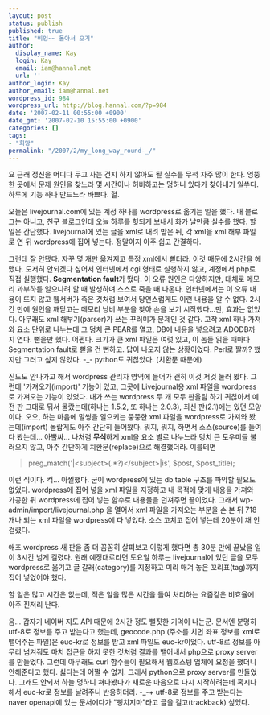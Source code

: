 ```yaml
---
layout: post
status: publish
published: true
title: "비잉~~ 돌아서 오기"
author:
  display_name: Kay
  login: Kay
  email: iam@hannal.net
  url: ''
author_login: Kay
author_email: iam@hannal.net
wordpress_id: 984
wordpress_url: http://blog.hannal.com/?p=984
date: '2007-02-11 00:55:00 +0900'
date_gmt: '2007-02-10 15:55:00 +0900'
categories: []
tags:
- "희망"
permalink: "/2007/2/my_long_way_round-_/"
---
```

<p>요 근래  정신을 어디다 두고 사는 건지 하지 않아도 될 실수를 무척 자주 많이 한다. 엉뚱한 곳에서 문제 원인을 찾느라 몇 시간이나 허비하고는 멍하니 있다가 찾아내기 일쑤다. 하루에 기능 하나 만드느라 바쁘다. 헐.</p>
<p>오늘은 livejournal.com에 있는 계정 하나를 wordpress로 옮기는 일을 했다. 내 블로그는 아니고, 친구 블로그인데 오늘 하루를 헛되게 보내서 화가 날만큼 실수를 했다. 할 일은 간단했다. livejournal에 있는 글을 xml로 내려 받은 뒤, 각 xml을 xml 해부 파일로 연 뒤 wordpress에 집어 넣는다. 정말이지 아주 쉽고 간결하다.</p>
<p>그런데 잘 안됐다. 자꾸 몇 개만 옮겨지고 특정 xml에서 뻗더라. 이것 때문에 2시간을 헤맸다. 도저히 안되겠다 싶어서 인터넷에서 cgi 형태로 실행하지 않고, 계정에서 php로 직접 실행했다. <strong>Segmentation fault</strong>가 떴다. 이 오류 원인은 다양하지만, 대체로 메모리 과부하를 일으나려 할 때 발생하며 스스로 죽을 때 나온다. 인터넷에서는 이 오류 내용이 뜨지 않고 웹서버가 죽은 것처럼 보여서 당연스럽게도 이런 내용을 알 수 없다. 2시간 만에 원인을 깨닫고는 메모리 낭비 부분을 찾아 손을 보기 시작했다...만, 효과는 없었다. 아무래도 xml 해부기(parser)가 쓰는 꾸러미가 문제인 것 같다. 고작 xml 하나 가져와 요소 단위로 나누는데 그 덩치 큰 PEAR를 열고, DB에 내용을 넣으려고 ADODB까지 연다. 뻗을만 했다. 어쩐다. 크기가 큰 xml 파일은 여럿 있고, 이 놈들 읽을 때마다 Segmentation fault로 뻗을 건 뻔하고. 답이 나오지 않는 상황이었다. Perl로 짤까? 했지만 그러고 싶지 않았다. -_- python도 귀찮았다. (치환문 때문에)</p>
<p>진도도 안나가고 해서 wordpress 관리자 영역에 들어가 괜히 이것 저것 눌러 봤다. 그런데 '가져오기(import)' 기능이 있고, 그곳에 Livejournal용 xml 파일을 wordpress로 가져오는 기능이 있었다. 내가 쓰는 wordpress 두 개 모두 판올림 하기 귀찮아서 예전 판 그대로 둬서 몰랐는데(하나는 1.5.2, 또 하나는 2.0.3), 최신 판(2.1)에는 있던 모양이다. 오오, 하는 마음에 말썽을 일으키는 뚱뚱한 xml 파일을 wordpress로 가져와 봤는데(import) 놀랍게도 아주 간단히 들어왔다. 뭐지, 뭐지, 하면서 소스(source)를 들여다 봤는데... 아뿔싸... 나처럼 <strong>무식</strong>하게 xml을 요소 별로 나누느라 덩치 큰 도우미들 불러오지 않고, 아주 간단하게 치환문(replace)으로 해결했더라. 이를테면</p>
<blockquote><p>preg_match('|&lt;subject&gt;(.*?)&lt;/subject&gt;|is', $post, $post_title);</p></blockquote>
<p>이런 식이다. 컥... 아찔했다. 굳이 wordpress에 있는 db table 구조를 파악할 필요도 없었다. wordpress에 집어 넣을 xml 파일을 지정하고 내 목적에 맞게 내용을 가져와 가공한 뒤 wordpress에 집어 넣는 함수로 내용물을 던져주면 끝이었다. 그래서 wp-admin/import/livejournal.php 을 열어서 xml 파일을 가져오는 부분을 손 본 뒤 718개나 되는 xml 파일을 wordpress에 다 넣었다. 소스 고치고 집어 넣는데 20분이 채 안걸렸다.</p>
<p>애초 wordpress 새 판을 좀 더 꼼꼼히 살펴보고 이렇게 했다면 총 30분 만에 끝났을 일이 3시간 넘게 걸렸다. 원래 예정대로라면 토요일 하루는 livejournal에 있던 글을 모두 wordpress로 옮기고 글 갈래(category)를 지정하고 미리 매겨 놓은 꼬리표(tag)까지 집어 넣었어야 했다.</p>
<p>할 일은 많고 시간은 없는데, 적은 일을 많은 시간을 들여 처리하는 요즘같은 비효율에 아주 진저리 난다.</p>
<p>음... 갑자기 네이버 지도 API 때문에 2시간 정도 뻘짓한 기억이 나는군. 문서엔 분명히 utf-8로 정보를 주고 받는다고 했는데, geocode.php (주소를 치면 좌표 정보를 xml로 뱉어주는 파일)은 euc-kr로 정보를 받고 xml 파일도 euc-kr이었다. utf-8로 정보를 아무리 넘겨줘도 마치 접근을 하지 못한 것처럼 결과를 뱉어내서 php으로 proxy server를 만들었다. 그런데 아무래도 curl 함수들이 필요해서 웹호스팅 업체에 요청을 했더니 안해준다고 했다. 싫다는데 어쩔 수 없지. 그래서 python으로 proxy server를 만들었다. 그래도 안되서 하늘 멍하니 쳐다봤다가 새로운 마음으로 다시 시작하려는데 혹시나 해서 euc-kr로 정보를 날려주니 반응하더라. -_-+ utf-8로 정보를 주고 받는다는 naver openapi에 있는 문서에다가 “뻥치지마”라고 글을 걸고(trackback) 싶었다.</p>
